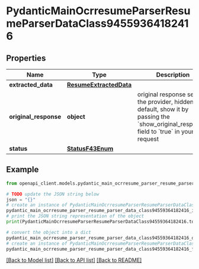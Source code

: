 # PydanticMainOcrresumeParserResumeParserDataClass94559364182416


## Properties

Name | Type | Description | Notes
------------ | ------------- | ------------- | -------------
**extracted_data** | [**ResumeExtractedData**](ResumeExtractedData.md) |  | 
**original_response** | **object** | original response sent by the provider, hidden by default, show it by passing the &#x60;show_original_response&#x60; field to &#x60;true&#x60; in your request | [optional] 
**status** | [**StatusF43Enum**](StatusF43Enum.md) |  | 

## Example

```python
from openapi_client.models.pydantic_main_ocrresume_parser_resume_parser_data_class94559364182416 import PydanticMainOcrresumeParserResumeParserDataClass94559364182416

# TODO update the JSON string below
json = "{}"
# create an instance of PydanticMainOcrresumeParserResumeParserDataClass94559364182416 from a JSON string
pydantic_main_ocrresume_parser_resume_parser_data_class94559364182416_instance = PydanticMainOcrresumeParserResumeParserDataClass94559364182416.from_json(json)
# print the JSON string representation of the object
print(PydanticMainOcrresumeParserResumeParserDataClass94559364182416.to_json())

# convert the object into a dict
pydantic_main_ocrresume_parser_resume_parser_data_class94559364182416_dict = pydantic_main_ocrresume_parser_resume_parser_data_class94559364182416_instance.to_dict()
# create an instance of PydanticMainOcrresumeParserResumeParserDataClass94559364182416 from a dict
pydantic_main_ocrresume_parser_resume_parser_data_class94559364182416_form_dict = pydantic_main_ocrresume_parser_resume_parser_data_class94559364182416.from_dict(pydantic_main_ocrresume_parser_resume_parser_data_class94559364182416_dict)
```
[[Back to Model list]](../README.md#documentation-for-models) [[Back to API list]](../README.md#documentation-for-api-endpoints) [[Back to README]](../README.md)


